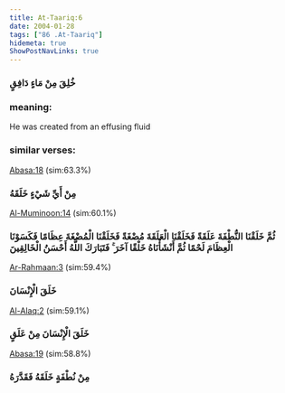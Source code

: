 ```yaml
---
title: At-Taariq:6
date: 2004-01-28
tags: ["86 .At-Taariq"]
hidemeta: true 
ShowPostNavLinks: true 
---
```

### خُلِقَ مِنْ مَاءٍ دَافِقٍ
### meaning: 
He was created from an effusing fluid
### similar verses: 

[Abasa:18](/80/18) (sim:63.3%)

### مِنْ أَيِّ شَيْءٍ خَلَقَهُ

[Al-Muminoon:14](/23/14) (sim:60.1%)

### ثُمَّ خَلَقْنَا النُّطْفَةَ عَلَقَةً فَخَلَقْنَا الْعَلَقَةَ مُضْغَةً فَخَلَقْنَا الْمُضْغَةَ عِظَامًا فَكَسَوْنَا الْعِظَامَ لَحْمًا ثُمَّ أَنْشَأْنَاهُ خَلْقًا آخَرَ ۚ فَتَبَارَكَ اللَّهُ أَحْسَنُ الْخَالِقِينَ

[Ar-Rahmaan:3](/55/3) (sim:59.4%)

### خَلَقَ الْإِنْسَانَ

[Al-Alaq:2](/96/2) (sim:59.1%)

### خَلَقَ الْإِنْسَانَ مِنْ عَلَقٍ

[Abasa:19](/80/19) (sim:58.8%)

### مِنْ نُطْفَةٍ خَلَقَهُ فَقَدَّرَهُ
